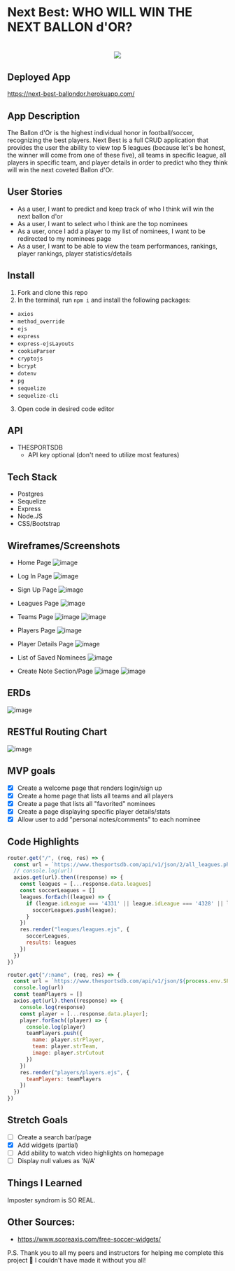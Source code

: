 # Next Best: WHO WILL WIN THE NEXT BALLON d'OR?

<h1 align="center">
  <img src="https://library.sportingnews.com/styles/crop_style_16_9_tablet_2x/s3/2021-08/ballon-dor_jdrcxk2gyy5v1qbj8784anq4a.jpg?itok=ZlNPtzCQ">
 </h1>

## Deployed App
https://next-best-ballondor.herokuapp.com/

## App Description
The Ballon d'Or is the highest individual honor in football/soccer, recognizing the best players.
Next Best is a full CRUD application that provides the user the ability to view top 5 leagues (because let's be honest, the winner will come from one of these five), all teams in specific league, all players in specific team, and player details in order to predict who they think will win the next coveted Ballon d'Or.

## User Stories
- As a user, I want to predict and keep track of who I think will win the next ballon d'or 
- As a user, I want to select who I think are the top nominees
- As a user, once I add a player to my list of nominees, I want to be redirected to my nominees page
- As a user, I want to be able to view the team performances, rankings, player rankings, player statistics/details

## Install
1. Fork and clone this repo
2. In the terminal, run ```npm i``` and install the following packages:
  - ```axios```
  - ```method_override```
  - ```ejs```
  - ```express```
  - ```express-ejsLayouts```
  - ```cookieParser```
  - ```cryptojs```
  - ```bcrypt```
  - ```dotenv```
  - ```pg```
  - ```sequelize```
  - ```sequelize-cli```
3. Open code in desired code editor

## API
- THESPORTSDB
  - API key optional (don't need to utilize most features)  

## Tech Stack
- Postgres
- Sequelize
- Express
- Node.JS
- CSS/Bootstrap

## Wireframes/Screenshots
- Home Page
![image](https://user-images.githubusercontent.com/96402339/157020303-794feed0-cc7b-4ab9-a83e-e5a9aeb2c2fc.png)

- Log In Page
![image](https://user-images.githubusercontent.com/96402339/157020360-2d28af72-89ba-4051-8c65-0b052105d9fe.png)

- Sign Up Page
![image](https://user-images.githubusercontent.com/96402339/157020391-1010fe84-da58-4605-8668-8ca8f521ac54.png)

- Leagues Page
![image](https://user-images.githubusercontent.com/96402339/157020513-7cee4915-3d8f-40af-af8d-e994df23179d.png)

- Teams Page
![image](https://user-images.githubusercontent.com/96402339/157020712-ed5bf497-66d0-49af-960e-4a4ef45aa479.png)
![image](https://user-images.githubusercontent.com/96402339/157020741-11c6586a-8500-4fc1-8697-4499cd267f40.png)

- Players Page
![image](https://user-images.githubusercontent.com/96402339/157020783-9da98f34-ac1d-49f2-8ee1-cf307c74682f.png)

- Player Details Page
![image](https://user-images.githubusercontent.com/96402339/157021339-7df3a346-48b7-4c09-aaa3-48b2bf8e63fc.png)

- List of Saved Nominees
![image](https://user-images.githubusercontent.com/96402339/157020876-72a02e68-5cbb-4a8b-9d89-838e55e81e03.png)

- Create Note Section/Page
![image](https://user-images.githubusercontent.com/96402339/157021026-23a177dc-50d3-4aa7-8e39-ff66095b6c11.png)
![image](https://user-images.githubusercontent.com/96402339/157021055-6b5c5b37-08dc-4503-a45b-8106085f2696.png)


## ERDs
![image](https://user-images.githubusercontent.com/96402339/156917303-e72d800a-f714-427f-b034-8efcd2274a20.png)

## RESTful Routing Chart
![image](https://user-images.githubusercontent.com/96402339/156918146-344ff9ad-2c24-48ee-8828-51c7c6155afe.png)

## MVP goals
- [X] Create a welcome page that renders login/sign up
- [X] Create a home page that lists all teams and all players
- [X] Create a page that lists all "favorited" nominees
- [X] Create a page displaying specific player details/stats
- [X] Allow user to add "personal notes/comments" to each nominee

## Code Highlights
```js 
router.get("/", (req, res) => {
  const url = `https://www.thesportsdb.com/api/v1/json/2/all_leagues.php`;
  // console.log(url)
  axios.get(url).then((response) => {
    const leagues = [...response.data.leagues]
    const soccerLeagues = []
    leagues.forEach((league) => {
      if (league.idLeague === '4331' || league.idLeague === '4328' || league.idLeague === '4332' || league.idLeague === '4334' || league.idLeague === '4335') {
        soccerLeagues.push(league);
      }
    })
    res.render("leagues/leagues.ejs", {
      soccerLeagues,
      results: leagues
    })
  })
})
```
```js
router.get("/:name", (req, res) => {
  const url = `https://www.thesportsdb.com/api/v1/json/${process.env.SPORTS_API_KEY}/searchplayers.php?t=${req.params.name}`
  console.log(url)
  const teamPlayers = []
  axios.get(url).then((response) => {
    console.log(response)
    const player = [...response.data.player];
    player.forEach((player) => {
      console.log(player)
      teamPlayers.push({
        name: player.strPlayer,
        team: player.strTeam,
        image: player.strCutout
      })
    })
    res.render("players/players.ejs", {
      teamPlayers: teamPlayers
    })
  })
})
```

## Stretch Goals
- [ ] Create a search bar/page
- [X] Add widgets (partial)
- [ ] Add ability to watch video highlights on homepage
- [ ] Display null values as 'N/A'

## Things I Learned
Imposter syndrom is SO REAL.


## Other Sources:
- https://www.scoreaxis.com/free-soccer-widgets/


P.S. Thank you to all my peers and instructors for helping me complete this project 😬 I couldn't have made it without you all!
